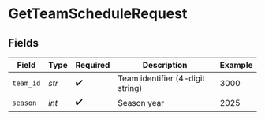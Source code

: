 # GetTeamScheduleRequest


## Fields

| Field                            | Type                             | Required                         | Description                      | Example                          |
| -------------------------------- | -------------------------------- | -------------------------------- | -------------------------------- | -------------------------------- |
| `team_id`                        | *str*                            | :heavy_check_mark:               | Team identifier (4-digit string) | 3000                             |
| `season`                         | *int*                            | :heavy_check_mark:               | Season year                      | 2025                             |